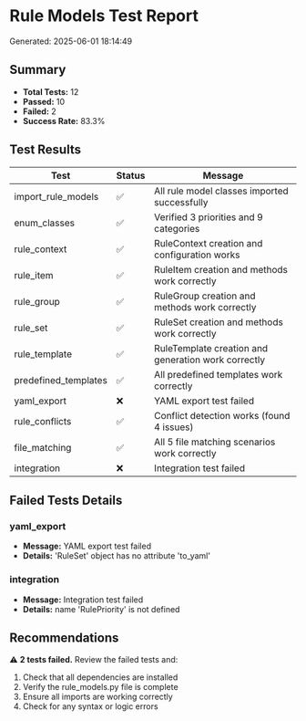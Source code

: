# Rule Models Test Report

Generated: 2025-06-01 18:14:49

## Summary

- **Total Tests:** 12
- **Passed:** 10
- **Failed:** 2
- **Success Rate:** 83.3%

## Test Results

| Test | Status | Message |
|------|--------|---------|
| import_rule_models | ✅ | All rule model classes imported successfully |
| enum_classes | ✅ | Verified 3 priorities and 9 categories |
| rule_context | ✅ | RuleContext creation and configuration works |
| rule_item | ✅ | RuleItem creation and methods work correctly |
| rule_group | ✅ | RuleGroup creation and methods work correctly |
| rule_set | ✅ | RuleSet creation and methods work correctly |
| rule_template | ✅ | RuleTemplate creation and generation work correctly |
| predefined_templates | ✅ | All predefined templates work correctly |
| yaml_export | ❌ | YAML export test failed |
| rule_conflicts | ✅ | Conflict detection works (found 4 issues) |
| file_matching | ✅ | All 5 file matching scenarios work correctly |
| integration | ❌ | Integration test failed |

## Failed Tests Details

### yaml_export
- **Message:** YAML export test failed
- **Details:** 'RuleSet' object has no attribute 'to_yaml'

### integration
- **Message:** Integration test failed
- **Details:** name 'RulePriority' is not defined


## Recommendations

⚠️ **2 tests failed.** Review the failed tests and:

1. Check that all dependencies are installed
2. Verify the rule_models.py file is complete
3. Ensure all imports are working correctly
4. Check for any syntax or logic errors
